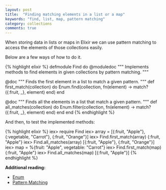 ```yaml
---
layout: post
title:  "Finding matching elements in a list or a map"
keywords: "find, list, map, pattern matching"
category: collections
comments: true
---
```


When storing data in lists or maps in Elixir we can use pattern matching to
access the elements of those collections easily.

Below are a few ways of how to do it.

{% highlight elixir %}
defmodule Find do
  @moduledoc """
  Implements methods to find elements in given collections by pattern matching.
  """

  @doc """
  Finds the first element in a list to match a given pattern.
  """
  def first_match(collection) do
    Enum.find(collection, fn(element) ->
      match?({:fruit, _}, element)
    end)
  end

  @doc """
  Finds all the elements in a list that match a given pattern.
  """
  def all_matches(collection) do
    Enum.filter(collection, fn(element) ->
      match?({:fruit, _}, element)
    end)
  end
end
{% endhighlight %}

And then, to test the implemented methods:

{% highlight elixir %}
iex> require Find
iex> array = [{:fruit, "Apple"}, {:vegetable, "Carrot"}, {:fruit, "Orange"}]
iex> Find.first_match(array)
{:fruit, "Apple"}
iex> Find.all_matches(array)
[{:fruit, "Apple"}, {:fruit, "Orange"}]
iex> map = %{fruit: "Apple", vegetable: "Carrot"}
iex> Find.first_match(map)
{:fruit, "Apple"}
iex> Find.all_matches(map)
[{:fruit, "Apple"}]
{% endhighlight %}

**Additional reading:**

- [Enum](http://elixir-lang.org/docs/stable/elixir/Enum.html)
- [Pattern Matching](http://elixir-lang.org/getting-started/pattern-matching.html)
